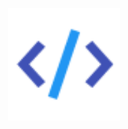 <p align="center"><a href="https://github.com/wkkya/web-full-stack/tree/main" target="_blank" rel="noopener noreferrer"><img width="180" src="docs\.vuepress\public\img\png\编程.png" alt="logo"></a></p>


<!-- <h2 align="center">vuepress-theme-vdoing</h2>

[在线文档(国内源)](https://doc.xugaoyi.com/)

[主题仓库](https://github.com/xugaoyi/vuepress-theme-vdoing)

[本仓库的gitee镜像](https://gitee.com/xugaoyi/vuepress-theme-vdoing-doc) -->
